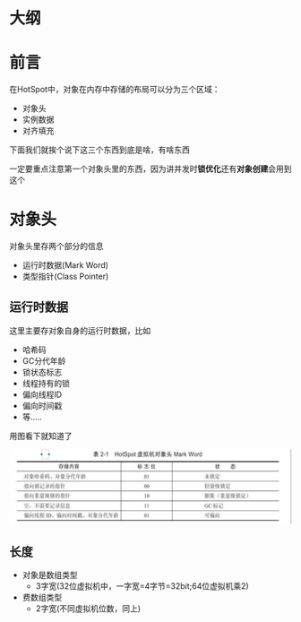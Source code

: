 # 大纲



# 前言

在HotSpot中，对象在内存中存储的布局可以分为三个区域：

- 对象头
- 实例数据
- 对齐填充

下面我们就挨个说下这三个东西到底是啥，有啥东西

一定要重点注意第一个对象头里的东西，因为讲并发时**锁优化**还有**对象创建**会用到这个

# 对象头

对象头里存两个部分的信息

- 运行时数据(Mark Word)
- 类型指针(Class Pointer)

## 运行时数据

这里主要存对象自身的运行时数据，比如

- 哈希码
- GC分代年龄
- 锁状态标志
- 线程持有的锁
- 偏向线程ID
- 偏向时间戳
- 等…..

用图看下就知道了

![](img/Xnip2019-06-10_20-54-46.jpg)

## 长度

- 对象是数组类型
  - 3字宽(32位虚拟机中，一字宽=4字节=32bit;64位虚拟机乘2)
- 费数组类型
  - 2字宽(不同虚拟机位数，同上)
